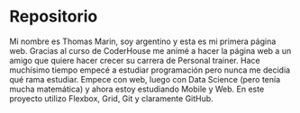 # Repositorio
Mi nombre es Thomas Marin, soy argentino y esta es mi primera página web. 
Gracias al curso de CoderHouse me animé a hacer la página web a un amigo que quiere hacer crecer  su carrera de Personal trainer.
Hace muchísimo tiempo empecé a estudiar programación pero nunca me decidia qué rama estudiar. Empece con web, luego con Data Science (pero tenía mucha matemática) y ahora 
estoy estudiando Mobile y Web.
En este proyecto utilizo Flexbox, Grid, Git y claramente GitHub.
